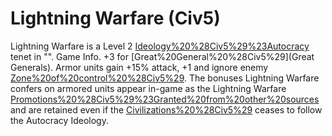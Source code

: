 # Lightning Warfare (Civ5)

Lightning Warfare is a Level 2 [Ideology%20%28Civ5%29%23Autocracy](Autocracy) tenet in "".
Game Info.
+3 for [Great%20General%20%28Civ5%29](Great Generals). Armor units gain +15% attack, +1 and ignore enemy [Zone%20of%20control%20%28Civ5%29](ZOC).
The bonuses Lightning Warfare confers on armored units appear in-game as the Lightning Warfare [Promotions%20%28Civ5%29%23Granted%20from%20other%20sources](promotion) and are retained even if the [Civilizations%20%28Civ5%29](civilization) ceases to follow the Autocracy Ideology.